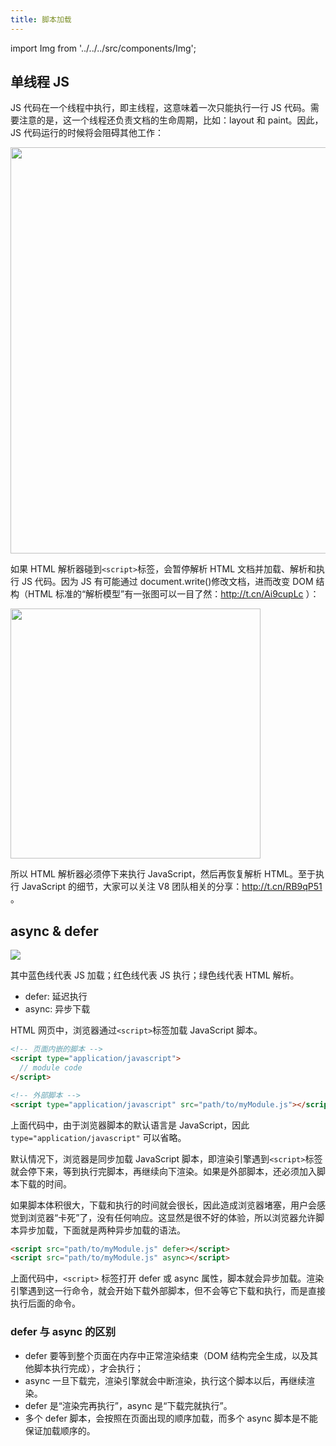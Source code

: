 ```yaml
---
title: 脚本加载
---
```


import Img from '../../../src/components/Img';

## 单线程 JS

JS 代码在一个线程中执行，即主线程，这意味着一次只能执行一行 JS 代码。需要注意的是，这一个线程还负责文档的生命周期，比如：layout 和 paint。因此，JS 代码运行的时候将会阻碍其他工作：

<Img width="650" align="center" src='https://cosmos-x.oss-cn-hangzhou.aliyuncs.com/CHWd5i.png'/>

如果 HTML 解析器碰到`<script>`标签，会暂停解析 HTML 文档并加载、解析和执行 JS 代码。因为 JS 有可能通过 document.write()修改文档，进而改变 DOM 结构（HTML 标准的“解析模型”有一张图可以一目了然：http://t.cn/Ai9cupLc ）：

<Img width="400" align="center" src='https://cosmos-x.oss-cn-hangzhou.aliyuncs.com/3PxN7P.png'/>

所以 HTML 解析器必须停下来执行 JavaScript，然后再恢复解析 HTML。至于执行 JavaScript 的细节，大家可以关注 V8 团队相关的分享：http://t.cn/RB9qP51 。

## async & defer

![](https://cosmos-x.oss-cn-hangzhou.aliyuncs.com/OelrrE.png)

其中蓝色线代表 JS 加载；红色线代表 JS 执行；绿色线代表 HTML 解析。

- defer: 延迟执行
- async: 异步下载

HTML 网页中，浏览器通过`<script>`标签加载 JavaScript 脚本。

```html
<!-- 页面内嵌的脚本 -->
<script type="application/javascript">
  // module code
</script>

<!-- 外部脚本 -->
<script type="application/javascript" src="path/to/myModule.js"></script>
```

上面代码中，由于浏览器脚本的默认语言是 JavaScript，因此 `type="application/javascript"` 可以省略。

默认情况下，浏览器是同步加载 JavaScript 脚本，即渲染引擎遇到`<script>`标签就会停下来，等到执行完脚本，再继续向下渲染。如果是外部脚本，还必须加入脚本下载的时间。

如果脚本体积很大，下载和执行的时间就会很长，因此造成浏览器堵塞，用户会感觉到浏览器“卡死”了，没有任何响应。这显然是很不好的体验，所以浏览器允许脚本异步加载，下面就是两种异步加载的语法。

```html
<script src="path/to/myModule.js" defer></script>
<script src="path/to/myModule.js" async></script>
```

上面代码中，`<script>` 标签打开 defer 或 async 属性，脚本就会异步加载。渲染引擎遇到这一行命令，就会开始下载外部脚本，但不会等它下载和执行，而是直接执行后面的命令。

### defer 与 async 的区别

- defer 要等到整个页面在内存中正常渲染结束（DOM 结构完全生成，以及其他脚本执行完成），才会执行；
- async 一旦下载完，渲染引擎就会中断渲染，执行这个脚本以后，再继续渲染。
- defer 是“渲染完再执行”，async 是“下载完就执行”。
- 多个 defer 脚本，会按照在页面出现的顺序加载，而多个 async 脚本是不能保证加载顺序的。

